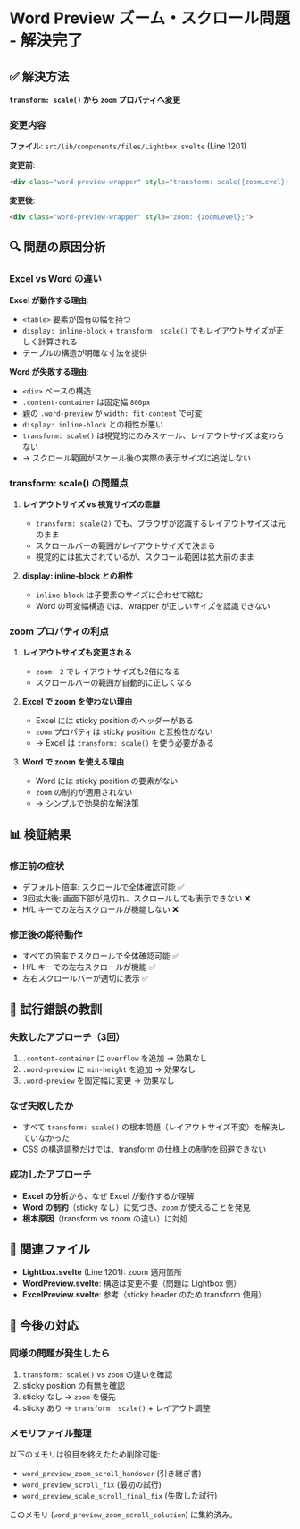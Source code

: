 # Word Preview ズーム・スクロール問題 - 解決完了

## ✅ 解決方法

**`transform: scale()` から `zoom` プロパティへ変更**

### 変更内容

**ファイル**: `src/lib/components/files/Lightbox.svelte` (Line 1201)

**変更前**:
```html
<div class="word-preview-wrapper" style="transform: scale({zoomLevel}); transform-origin: top left;">
```

**変更後**:
```html
<div class="word-preview-wrapper" style="zoom: {zoomLevel};">
```

## 🔍 問題の原因分析

### Excel vs Word の違い

**Excel が動作する理由**:
- `<table>` 要素が固有の幅を持つ
- `display: inline-block` + `transform: scale()` でもレイアウトサイズが正しく計算される
- テーブルの構造が明確な寸法を提供

**Word が失敗する理由**:
- `<div>` ベースの構造
- `.content-container` は固定幅 `800px`
- 親の `.word-preview` が `width: fit-content` で可変
- `display: inline-block` との相性が悪い
- `transform: scale()` は視覚的にのみスケール、レイアウトサイズは変わらない
- → スクロール範囲がスケール後の実際の表示サイズに追従しない

### transform: scale() の問題点

1. **レイアウトサイズ vs 視覚サイズの乖離**
   - `transform: scale(2)` でも、ブラウザが認識するレイアウトサイズは元のまま
   - スクロールバーの範囲がレイアウトサイズで決まる
   - 視覚的には拡大されているが、スクロール範囲は拡大前のまま

2. **display: inline-block との相性**
   - `inline-block` は子要素のサイズに合わせて縮む
   - Word の可変幅構造では、wrapper が正しいサイズを認識できない

### zoom プロパティの利点

1. **レイアウトサイズも変更される**
   - `zoom: 2` でレイアウトサイズも2倍になる
   - スクロールバーの範囲が自動的に正しくなる

2. **Excel で zoom を使わない理由**
   - Excel には sticky position のヘッダーがある
   - `zoom` プロパティは sticky position と互換性がない
   - → Excel は `transform: scale()` を使う必要がある

3. **Word で zoom を使える理由**
   - Word には sticky position の要素がない
   - `zoom` の制約が適用されない
   - → シンプルで効果的な解決策

## 📊 検証結果

### 修正前の症状
- デフォルト倍率: スクロールで全体確認可能 ✅
- 3回拡大後: 画面下部が見切れ、スクロールしても表示できない ❌
- H/L キーでの左右スクロールが機能しない ❌

### 修正後の期待動作
- すべての倍率でスクロールで全体確認可能 ✅
- H/L キーでの左右スクロールが機能 ✅
- 左右スクロールバーが適切に表示 ✅

## 🎯 試行錯誤の教訓

### 失敗したアプローチ（3回）
1. `.content-container` に `overflow` を追加 → 効果なし
2. `.word-preview` に `min-height` を追加 → 効果なし
3. `.word-preview` を固定幅に変更 → 効果なし

### なぜ失敗したか
- すべて `transform: scale()` の根本問題（レイアウトサイズ不変）を解決していなかった
- CSS の構造調整だけでは、transform の仕様上の制約を回避できない

### 成功したアプローチ
- **Excel の分析**から、なぜ Excel が動作するか理解
- **Word の制約**（sticky なし）に気づき、`zoom` が使えることを発見
- **根本原因**（transform vs zoom の違い）に対処

## 🔗 関連ファイル

- **Lightbox.svelte** (Line 1201): zoom 適用箇所
- **WordPreview.svelte**: 構造は変更不要（問題は Lightbox 側）
- **ExcelPreview.svelte**: 参考（sticky header のため transform 使用）

## 📝 今後の対応

### 同様の問題が発生したら
1. `transform: scale()` vs `zoom` の違いを確認
2. sticky position の有無を確認
3. sticky なし → `zoom` を優先
4. sticky あり → `transform: scale()` + レイアウト調整

### メモリファイル整理
以下のメモリは役目を終えたため削除可能:
- `word_preview_zoom_scroll_handover` (引き継ぎ書)
- `word_preview_scroll_fix` (最初の試行)
- `word_preview_scale_scroll_final_fix` (失敗した試行)

このメモリ (`word_preview_zoom_scroll_solution`) に集約済み。
